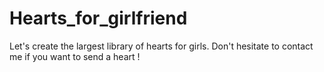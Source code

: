 # Hearts_for_girlfriend


Let's create the largest library of hearts for girls.
Don't hesitate to contact me if you want to send a heart !
